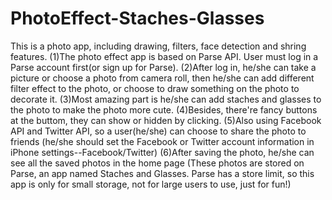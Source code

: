 PhotoEffect-Staches-Glasses
===========================

This is a photo app, including drawing, filters, face detection and shring features.
(1)The photo effect app is based on Parse API. User must log in a Parse account first(or sign up for Parse). 
(2)After log in, he/she can take a picture or choose a photo from camera roll, 
then he/she can add different filter effect to the photo, or choose to draw something on the photo to decorate it. 
(3)Most amazing part is he/she can add staches and glasses to the photo to make the photo more cute. 
(4)Besides, there're fancy buttons at the buttom, they can show or hidden by clicking. 
(5)Also using Facebook API and Twitter API, so a user(he/she) can choose to share the photo to friends 
(he/she should set the Facebook or Twitter account information in iPhone settings--Facebook/Twitter) 
(6)After saving the photo, he/she can see all the saved photos in the home page 
(These photos are stored on Parse, an app named Staches and Glasses. 
Parse has a store limit, so this app is only for small storage, not for large users to use, just for fun!)

